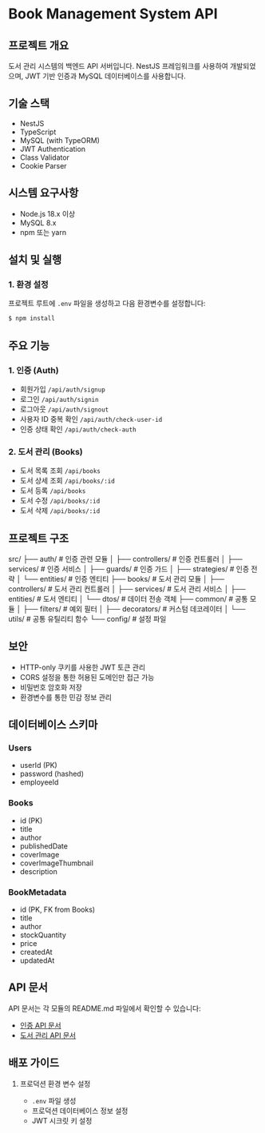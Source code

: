 # Book Management System API

## 프로젝트 개요

도서 관리 시스템의 백엔드 API 서버입니다. NestJS 프레임워크를 사용하여 개발되었으며, JWT 기반 인증과 MySQL 데이터베이스를 사용합니다.

## 기술 스택

- NestJS
- TypeScript
- MySQL (with TypeORM)
- JWT Authentication
- Class Validator
- Cookie Parser

## 시스템 요구사항

- Node.js 18.x 이상
- MySQL 8.x
- npm 또는 yarn

## 설치 및 실행

### 1. 환경 설정

프로젝트 루트에 `.env` 파일을 생성하고 다음 환경변수를 설정합니다:

```bash
$ npm install
```

## 주요 기능

### 1. 인증 (Auth)

- 회원가입 `/api/auth/signup`
- 로그인 `/api/auth/signin`
- 로그아웃 `/api/auth/signout`
- 사용자 ID 중복 확인 `/api/auth/check-user-id`
- 인증 상태 확인 `/api/auth/check-auth`

### 2. 도서 관리 (Books)

- 도서 목록 조회 `/api/books`
- 도서 상세 조회 `/api/books/:id`
- 도서 등록 `/api/books`
- 도서 수정 `/api/books/:id`
- 도서 삭제 `/api/books/:id`

## 프로젝트 구조
src/
├── auth/            # 인증 관련 모듈
│   ├── controllers/ # 인증 컨트롤러
│   ├── services/    # 인증 서비스
│   ├── guards/      # 인증 가드
│   ├── strategies/  # 인증 전략
│   └── entities/    # 인증 엔티티
├── books/           # 도서 관리 모듈
│   ├── controllers/ # 도서 관리 컨트롤러
│   ├── services/    # 도서 관리 서비스
│   ├── entities/    # 도서 엔티티
│   └── dtos/        # 데이터 전송 객체
├── common/          # 공통 모듈
│   ├── filters/     # 예외 필터
│   ├── decorators/  # 커스텀 데코레이터
│   └── utils/       # 공통 유틸리티 함수
└── config/          # 설정 파일


## 보안

- HTTP-only 쿠키를 사용한 JWT 토큰 관리
- CORS 설정을 통한 허용된 도메인만 접근 가능
- 비밀번호 암호화 저장
- 환경변수를 통한 민감 정보 관리

## 데이터베이스 스키마

### Users

- userId (PK)
- password (hashed)
- employeeId

### Books

- id (PK)
- title
- author
- publishedDate
- coverImage
- coverImageThumbnail
- description

### BookMetadata

- id (PK, FK from Books)
- title
- author
- stockQuantity
- price
- createdAt
- updatedAt

## API 문서

API 문서는 각 모듈의 README.md 파일에서 확인할 수 있습니다:

- [인증 API 문서](src/auth/README.md)
- [도서 관리 API 문서](src/books/README.md)

## 배포 가이드

1. 프로덕션 환경 변수 설정

   - `.env` 파일 생성
   - 프로덕션 데이터베이스 정보 설정
   - JWT 시크릿 키 설정
